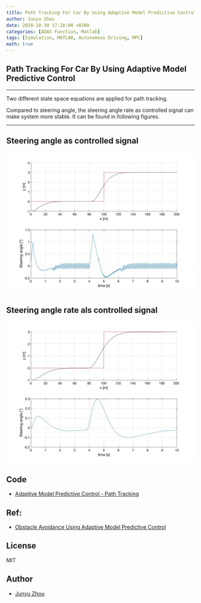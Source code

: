 ```yaml
---
title: Path Tracking For Car By Using Adaptive Model Predictive Control 
author: Junyu Zhou
date: 2020-10-30 17:28:00 +0200
categories: [ADAS Function, Matlab]
tags: [Simulation, MATLAB, Autonomous Driving, MPC]
math: true
---
```



## Path Tracking For Car By Using Adaptive Model Predictive Control

---
Two different state space equations are applied for path tracking.

Compared to steering angle, the steering angle rate as controlled signal can make system more stable. It can be found in following figures.

---

## Steering angle as controlled signal
![2](/Animation/PathTracking/MPC_Car.jpg)

## Steering angle rate als controlled signal
![2](/Animation/PathTracking/MPC_Car_DeltaS.jpg)


## Code
- [Adaptive Model Predictive Control - Path Tracking](https://github.com/jingtian123qwe/ADAS_Functions_MATLAB/tree/master/PathTracking/MPC)


## Ref:
- [Obstacle Avoidance Using Adaptive Model Predictive Control](https://www.mathworks.com/help/mpc/ug/obstacle-avoidance-using-adaptive-model-predictive-control.html)

## License

MIT

## Author

- [Junyu Zhou](https://github.com/jingtian123qwe/)
	
